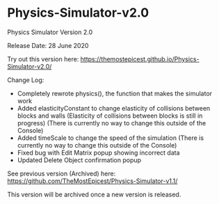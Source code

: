 # Physics-Simulator-v2.0
Physics Simulator Version 2.0

Release Date: 28 June 2020

Try out this version here: https://themostepicest.github.io/Physics-Simulator-v2.0/

Change Log:

- Completely rewrote physics(), the function that makes the simulator work
- Added elasticityConstant to change elasticity of collisions between blocks and walls (Elasticity of collisions between blocks is still in progress) (There is currently no way to change this outside of the Console)
- Added timeScale to change the speed of the simulation (There is currently no way to change this outside of the Console)
- Fixed bug with Edit Matrix popup showing incorrect data
- Updated Delete Object confirmation popup

See previous version (Archived) here: https://github.com/TheMostEpicest/Physics-Simulator-v1.1/

This version will be archived once a new version is released.
